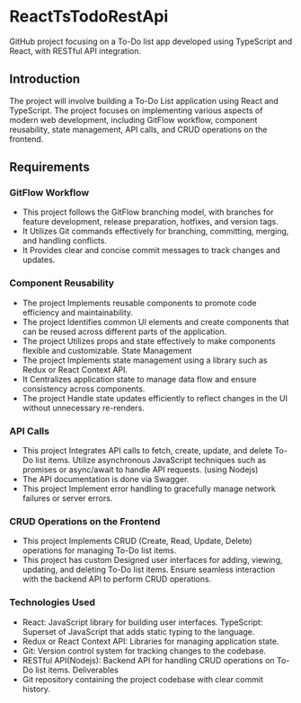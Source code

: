 # ReactTsTodoRestApi

GitHub project focusing on a To-Do list app developed using TypeScript and React, with RESTful API integration.


## Introduction

The project will involve building a To-Do List application using React and TypeScript. The project focuses on implementing various aspects of modern web development, including GitFlow workflow, component reusability, state
management, API calls, and CRUD operations on the frontend.

## Requirements

### GitFlow Workflow

- This project follows the GitFlow branching model, with branches for feature
development, release preparation, hotfixes, and version tags.
- It Utilizes Git commands effectively for branching, committing, merging, and handling
conflicts.
- It Provides clear and concise commit messages to track changes and updates.

### Component Reusability

- The project Implements reusable components to promote code efficiency and maintainability.
- The project Identifies common UI elements and create components that can be reused across
different parts of the application.
- The project Utilizes props and state effectively to make components flexible and customizable.
State Management
- The project Implements state management using a library such as Redux or React Context API.
- It Centralizes application state to manage data flow and ensure consistency across
components.
- The project Handle state updates efficiently to reflect changes in the UI without unnecessary
re-renders.

### API Calls

- This project Integrates API calls to fetch, create, update, and delete To-Do list items.
Utilize asynchronous JavaScript techniques such as promises or async/await to handle
API requests. (using Nodejs)
- The API documentation is done via Swagger.
- This project Implement error handling to gracefully manage network failures or server errors.

### CRUD Operations on the Frontend

- This project Implements CRUD (Create, Read, Update, Delete) operations for managing To-Do list
items.
- This project has custom Designed user interfaces for adding, viewing, updating, and deleting To-Do list items.
Ensure seamless interaction with the backend API to perform CRUD operations.

### Technologies Used

- React: JavaScript library for building user interfaces.
TypeScript: Superset of JavaScript that adds static typing to the language.
- Redux or React Context API: Libraries for managing application state.
- Git: Version control system for tracking changes to the codebase.
- RESTful API(Nodejs): Backend API for handling CRUD operations on To-Do list items.
Deliverables
- Git repository containing the project codebase with clear commit history.

